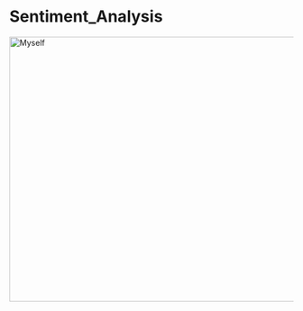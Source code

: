 # Sentiment_Analysis
<img src="https://github.com/user-attachments/assets/4389ce30-2cc3-476c-91a1-e6e295792aab" alt="Myself" width="850" height="470">
<!-- ![images](https://github.com/user-attachments/assets/4389ce30-2cc3-476c-91a1-e6e295792aab) -->
